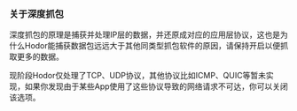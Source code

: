 ### 关于深度抓包

深度抓包的原理是捕获并处理IP层的数据，并还原成对应的应用层协议，这也是为什么Hodor能捕获数据包远远大于其他同类型抓包软件的原因，请保持开启以便抓取更多的数据。

现阶段Hodor仅处理了TCP、UDP协议，其他协议比如ICMP、QUIC等暂未实现，如果你发现由于某些App使用了这些协议导致的网络请求不可达，你可以关闭该选项。 
